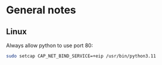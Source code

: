 # General notes

## Linux

Always allow python to use port 80:

```sh
sudo setcap CAP_NET_BIND_SERVICE=+eip /usr/bin/python3.11
```
